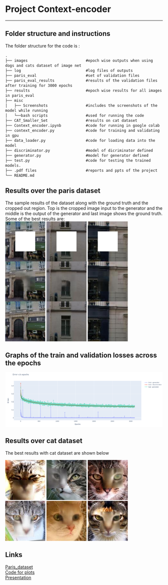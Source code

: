 # Project Context-encoder
---
## Folder structure and instructions
The folder structure for the code is :

    .
    ├── images                          #epoch wise outputs when using dogs and cats dataset of image net
    ├── log                             #log files of outputs
    ├── paris_eval                      #set of validation files
    ├── paris_eval_results              #results of the validation files after training for 3000 epochs
    ├── results                         #epoch wise results for all images in paris_eval
    ├── misc                 
    │   ├── Screenshots                 #includes the screenshots of the model while running
    │   └──bash scripts                 #used for running the code
    ├── CAT_Smaller_Set                 #results on cat dataset
    ├── Context_encoder.ipynb           #code for running in google colab
    ├── context_encoder.py              #code for training and validating in gpu
    ├── data_loader.py                  #code for loading data into the model
    ├── discriminator.py                #model of dicriminator defined
    ├── generator.py                    #model for generator defined
    ├── test.py                         #code for testing the trained models.
    ├── .pdf files                      #reports and ppts of the project
    └── README.md

## Results over the paris dataset
The sample results of the dataset along with the ground truth and the cropped out region. Top is the cropped image input to the generator and the middle is the output of the generator and last image shows the ground truth.
Some of the best results are:<br/>
![](paris_eval_results/im-11.jpg)
![](paris_eval_results/im-17.jpg)
![](paris_eval_results/im-25.jpg)

## Graphs of the train and validation losses across the epochs
![](misc/output.PNG)

## Results over cat dataset
The best results with cat dataset are shown below

![](CAT_Smaller_Set/49350.jpg)
![](CAT_Smaller_Set/49300.jpg)
![](CAT_Smaller_Set/46000.jpg)
![](CAT_Smaller_Set/49950.jpg)
![](CAT_Smaller_Set/49850.jpg)
![](CAT_Smaller_Set/49650.jpg)

## Links
[Paris_dataset](https://drive.google.com/open?id=0ByeCo8E6DMZ4QUJEWGRWMm96RE0)<br/>
[Code for plots](https://colab.research.google.com/drive/1qHWsU9b6sVo0FfPebkF1GWZlLIpI-Cs0)<br/>
[Presentation](https://docs.google.com/presentation/d/1QF8oylaEKNHnNxCboERB1qOtrI7GsiZj1sY1es17YgM/edit?usp=sharing)<br/>
